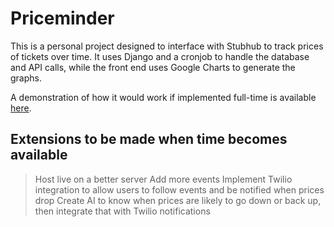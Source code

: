 # Priceminder

This is a personal project designed to interface with Stubhub to track prices of tickets over time. It uses Django and a cronjob to handle the database and API calls, while the front end uses Google Charts to generate the graphs.

A demonstration of how it would work if implemented full-time is available [here](http://robinpollak.pythonanywhere.com).

## Extensions to be made when time becomes available
> Host live on a better server
> Add more events
> Implement Twilio integration to allow users to follow events and be notified when prices drop
> Create AI to know when prices are likely to go down or back up, then integrate that with Twilio notifications

